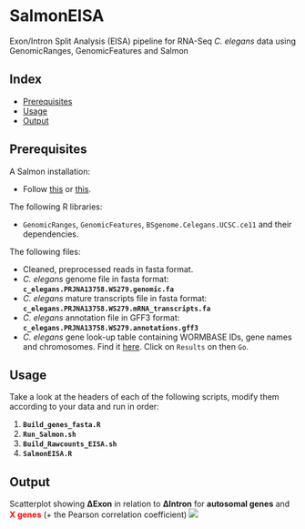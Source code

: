 # SalmonEISA
Exon/Intron Split Analysis (EISA) pipeline for RNA-Seq *C. elegans* data using GenomicRanges, GenomicFeatures and Salmon

## Index

- [Prerequisites](https://github.com/AAnnan/SalmonEISA/#prerequisites)
- [Usage](https://github.com/AAnnan/SalmonEISA/#usage)
- [Output](https://github.com/AAnnan/SalmonEISA/#output)

## Prerequisites

A Salmon installation:
* Follow [this](https://combine-lab.github.io/salmon/getting_started/#obtaining-salmon) or [this](https://salmon.readthedocs.io/en/latest/building.html).

The following R libraries: 
* `GenomicRanges`, `GenomicFeatures`, `BSgenome.Celegans.UCSC.ce11` and their dependencies.

The following files:
* Cleaned, preprocessed reads in fasta format.
* *C. elegans* genome file in fasta format: **`c_elegans.PRJNA13758.WS279.genomic.fa`**
* *C. elegans* mature transcripts file in fasta format: **`c_elegans.PRJNA13758.WS279.mRNA_transcripts.fa`**
* *C. elegans* annotation file in GFF3 format: **`c_elegans.PRJNA13758.WS279.annotations.gff3`**
* *C. elegans* gene look-up table containing WORMBASE IDs, gene names and chromosomes. Find it [here](http://parasite.wormbase.org/biomart/martview?VIRTUALSCHEMANAME=parasite_mart&ATTRIBUTES=wbps_gene.default.feature_page.wbps_gene_id|wbps_gene.default.feature_page.external_gene_id|wbps_gene.default.feature_page.chromosome_name&FILTERS=wbps_gene.default.naive_filters.species_id_1010."caelegprjna13758"&VISIBLEPANEL=attributepanel). Click on `Results` on then `Go`.

## Usage

Take a look at the headers of each of the following scripts, modify them according to your data and run in order:

1. **`Build_genes_fasta.R`**
1. **`Run_Salmon.sh`**
1. **`Build_Rawcounts_EISA.sh`**
1. **`SalmonEISA.R`**

## Output
Scatterplot showing **ΔExon** in relation to **ΔIntron** for **autosomal genes** and <span style="color:red">**X genes**</span> (+ the Pearson correlation coefficient)
![](https://i.imgur.com/79s2aBV.png)
